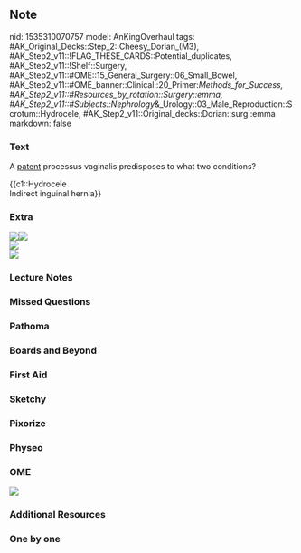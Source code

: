 ## Note
nid: 1535310070757
model: AnKingOverhaul
tags: #AK_Original_Decks::Step_2::Cheesy_Dorian_(M3), #AK_Step2_v11::!FLAG_THESE_CARDS::Potential_duplicates, #AK_Step2_v11::!Shelf::Surgery, #AK_Step2_v11::#OME::15_General_Surgery::06_Small_Bowel, #AK_Step2_v11::#OME_banner::Clinical::20_Primer:_Methods_for_Success, #AK_Step2_v11::#Resources_by_rotation::Surgery::emma, #AK_Step2_v11::#Subjects::Nephrology_&_Urology::03_Male_Reproduction::Scrotum::Hydrocele, #AK_Step2_v11::Original_decks::Dorian::surg::emma
markdown: false

### Text
A <u>patent</u> processus vaginalis predisposes to what two
conditions?
<div>
  {{c1::Hydrocele
  <div>
    Indirect inguinal hernia}}
  </div>
</div>

### Extra
<div><img src="paste-2707062052093953.jpg"><img src=
"paste-748015799238657.jpg"></div><img src=
"paste-2225368584945665.jpg">
<div>
  <span style="font-style: italic"><img src=
  "paste-865040773152771.jpg"></span>
</div>

### Lecture Notes


### Missed Questions


### Pathoma


### Boards and Beyond


### First Aid


### Sketchy


### Pixorize


### Physeo


### OME
<div class="ome-widget">
  <a href="https://onlinemeded.org/spa/surgery?ref=anki"><img src=
  "_OME_AnkiFlashcards_Topic_6.png"></a>
</div>

### Additional Resources


### One by one

